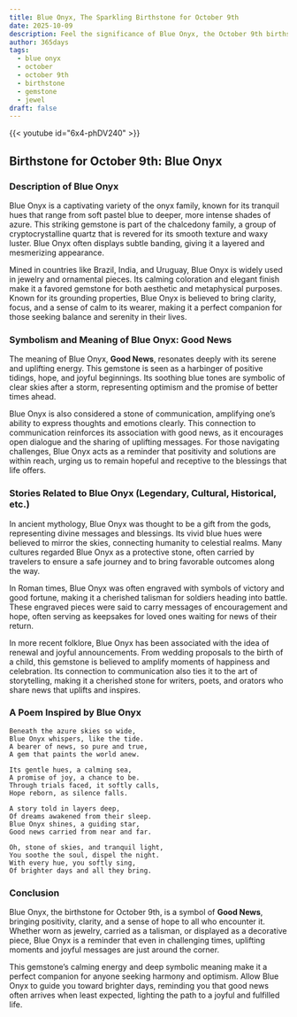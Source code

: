 ```yaml
---
title: Blue Onyx, The Sparkling Birthstone for October 9th
date: 2025-10-09
description: Feel the significance of Blue Onyx, the October 9th birthstone symbolizing Good news. Let its beauty and meaning brighten your day.
author: 365days
tags:
  - blue onyx
  - october
  - october 9th
  - birthstone
  - gemstone
  - jewel
draft: false
---
```


{{< youtube id="6x4-phDV240" >}}

## Birthstone for October 9th: Blue Onyx

### Description of Blue Onyx

Blue Onyx is a captivating variety of the onyx family, known for its tranquil hues that range from soft pastel blue to deeper, more intense shades of azure. This striking gemstone is part of the chalcedony family, a group of cryptocrystalline quartz that is revered for its smooth texture and waxy luster. Blue Onyx often displays subtle banding, giving it a layered and mesmerizing appearance.

Mined in countries like Brazil, India, and Uruguay, Blue Onyx is widely used in jewelry and ornamental pieces. Its calming coloration and elegant finish make it a favored gemstone for both aesthetic and metaphysical purposes. Known for its grounding properties, Blue Onyx is believed to bring clarity, focus, and a sense of calm to its wearer, making it a perfect companion for those seeking balance and serenity in their lives.

### Symbolism and Meaning of Blue Onyx: Good News

The meaning of Blue Onyx, **Good News**, resonates deeply with its serene and uplifting energy. This gemstone is seen as a harbinger of positive tidings, hope, and joyful beginnings. Its soothing blue tones are symbolic of clear skies after a storm, representing optimism and the promise of better times ahead.

Blue Onyx is also considered a stone of communication, amplifying one’s ability to express thoughts and emotions clearly. This connection to communication reinforces its association with good news, as it encourages open dialogue and the sharing of uplifting messages. For those navigating challenges, Blue Onyx acts as a reminder that positivity and solutions are within reach, urging us to remain hopeful and receptive to the blessings that life offers.

### Stories Related to Blue Onyx (Legendary, Cultural, Historical, etc.)

In ancient mythology, Blue Onyx was thought to be a gift from the gods, representing divine messages and blessings. Its vivid blue hues were believed to mirror the skies, connecting humanity to celestial realms. Many cultures regarded Blue Onyx as a protective stone, often carried by travelers to ensure a safe journey and to bring favorable outcomes along the way.

In Roman times, Blue Onyx was often engraved with symbols of victory and good fortune, making it a cherished talisman for soldiers heading into battle. These engraved pieces were said to carry messages of encouragement and hope, often serving as keepsakes for loved ones waiting for news of their return.

In more recent folklore, Blue Onyx has been associated with the idea of renewal and joyful announcements. From wedding proposals to the birth of a child, this gemstone is believed to amplify moments of happiness and celebration. Its connection to communication also ties it to the art of storytelling, making it a cherished stone for writers, poets, and orators who share news that uplifts and inspires.

### A Poem Inspired by Blue Onyx

```
Beneath the azure skies so wide,  
Blue Onyx whispers, like the tide.  
A bearer of news, so pure and true,  
A gem that paints the world anew.  

Its gentle hues, a calming sea,  
A promise of joy, a chance to be.  
Through trials faced, it softly calls,  
Hope reborn, as silence falls.  

A story told in layers deep,  
Of dreams awakened from their sleep.  
Blue Onyx shines, a guiding star,  
Good news carried from near and far.  

Oh, stone of skies, and tranquil light,  
You soothe the soul, dispel the night.  
With every hue, you softly sing,  
Of brighter days and all they bring.
```

### Conclusion

Blue Onyx, the birthstone for October 9th, is a symbol of **Good News**, bringing positivity, clarity, and a sense of hope to all who encounter it. Whether worn as jewelry, carried as a talisman, or displayed as a decorative piece, Blue Onyx is a reminder that even in challenging times, uplifting moments and joyful messages are just around the corner.

This gemstone’s calming energy and deep symbolic meaning make it a perfect companion for anyone seeking harmony and optimism. Allow Blue Onyx to guide you toward brighter days, reminding you that good news often arrives when least expected, lighting the path to a joyful and fulfilled life.